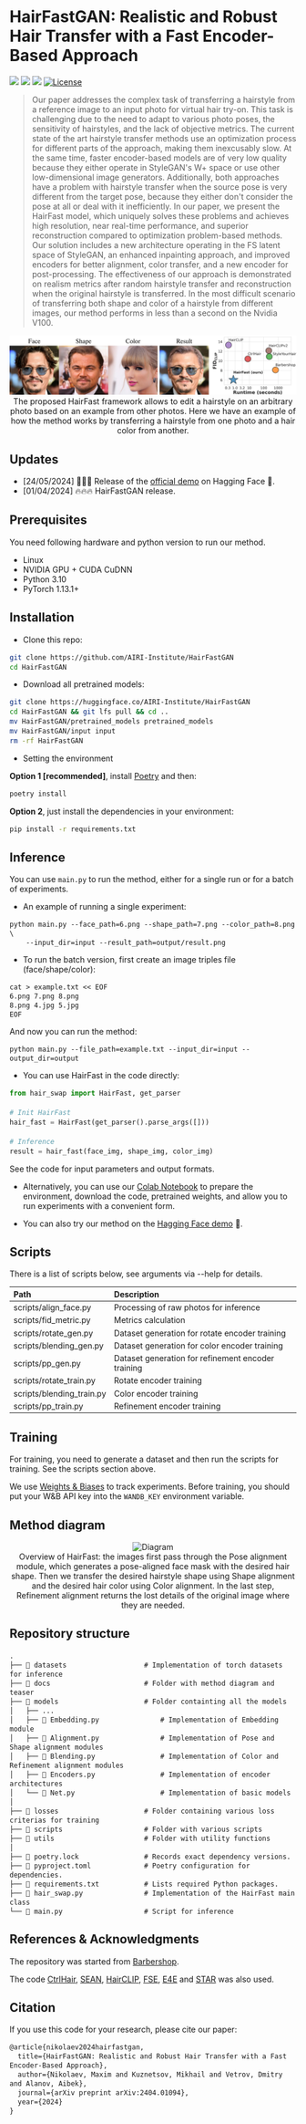 # HairFastGAN: Realistic and Robust Hair Transfer with a Fast Encoder-Based Approach

<a href="https://arxiv.org/abs/2404.01094"><img src="https://img.shields.io/badge/arXiv-2404.01094-b31b1b.svg" height=22.5></a>
<a href="https://huggingface.co/spaces/AIRI-Institute/HairFastGAN"><img src="https://huggingface.co/datasets/huggingface/badges/resolve/main/open-in-hf-spaces-md.svg" height=22.5></a>
<a href="https://colab.research.google.com/#fileId=https://huggingface.co/AIRI-Institute/HairFastGAN/blob/main/notebooks/HairFast_inference.ipynb"><img src="https://colab.research.google.com/assets/colab-badge.svg" height=22.5></a>
[![License](https://img.shields.io/github/license/AIRI-Institute/al_toolbox)](./LICENSE)


> Our paper addresses the complex task of transferring a hairstyle from a reference image to an input photo for virtual hair try-on. This task is challenging due to the need to adapt to various photo poses, the sensitivity of hairstyles, and the lack of objective metrics. The current state of the art hairstyle transfer methods use an optimization process for different parts of the approach, making them inexcusably slow. At the same time, faster encoder-based models are of very low quality because they either operate in StyleGAN's W+ space or use other low-dimensional image generators. Additionally, both approaches have a problem with hairstyle transfer when the source pose is very different from the target pose, because they either don't consider the pose at all or deal with it inefficiently. In our paper, we present the HairFast model, which uniquely solves these problems and achieves high resolution, near real-time performance, and superior reconstruction compared to optimization problem-based methods. Our solution includes a new architecture operating in the FS latent space of StyleGAN, an enhanced inpainting approach, and improved encoders for better alignment, color transfer, and a new encoder for post-processing. The effectiveness of our approach is demonstrated on realism metrics after random hairstyle transfer and reconstruction when the original hairstyle is transferred. In the most difficult scenario of transferring both shape and color of a hairstyle from different images, our method performs in less than a second on the Nvidia V100.
> 

<p align="center">
  <img src="docs/assets/logo.webp" alt="Teaser"/>
  <br>
The proposed HairFast framework allows to edit a hairstyle on an arbitrary photo based on an example from other photos. Here we have an example of how the method works by transferring a hairstyle from one photo and a hair color from another.
</p>

## Updates

- [24/05/2024] 🌟🌟🌟 Release of the [official demo](https://huggingface.co/spaces/AIRI-Institute/HairFastGAN) on Hagging Face 🤗.
- [01/04/2024] 🔥🔥🔥 HairFastGAN release.
  
## Prerequisites
You need following hardware and python version to run our method.
- Linux
- NVIDIA GPU + CUDA CuDNN
- Python 3.10
- PyTorch 1.13.1+

## Installation

* Clone this repo:
```bash
git clone https://github.com/AIRI-Institute/HairFastGAN
cd HairFastGAN
```

* Download all pretrained models:
```bash
git clone https://huggingface.co/AIRI-Institute/HairFastGAN
cd HairFastGAN && git lfs pull && cd ..
mv HairFastGAN/pretrained_models pretrained_models
mv HairFastGAN/input input
rm -rf HairFastGAN
```

* Setting the environment

**Option 1 [recommended]**, install [Poetry](https://python-poetry.org/docs/) and then:
```bash
poetry install
```

**Option 2**, just install the dependencies in your environment:
```bash
pip install -r requirements.txt
```

## Inference
You can use `main.py` to run the method, either for a single run or for a batch of experiments.

* An example of running a single experiment:

```
python main.py --face_path=6.png --shape_path=7.png --color_path=8.png \
    --input_dir=input --result_path=output/result.png
```

* To run the batch version, first create an image triples file (face/shape/color):
```
cat > example.txt << EOF
6.png 7.png 8.png
8.png 4.jpg 5.jpg
EOF
```

And now you can run the method:
```
python main.py --file_path=example.txt --input_dir=input --output_dir=output
```

* You can use HairFast in the code directly:

```python
from hair_swap import HairFast, get_parser

# Init HairFast
hair_fast = HairFast(get_parser().parse_args([]))

# Inference
result = hair_fast(face_img, shape_img, color_img)
```

See the code for input parameters and output formats.

* Alternatively, you can use our [Colab Notebook](https://colab.research.google.com/#fileId=https://huggingface.co/AIRI-Institute/HairFastGAN/blob/main/notebooks/HairFast_inference.ipynb) to prepare the environment, download the code, pretrained weights, and allow you to run experiments with a convenient form.

* You can also try our method on the [Hagging Face demo](https://huggingface.co/spaces/AIRI-Institute/HairFastGAN) 🤗.

## Scripts

There is a list of scripts below, see arguments via --help for details.

| Path                                    | Description <img width=200>
|:----------------------------------------| :---
| scripts/align_face.py                   | Processing of raw photos for inference
| scripts/fid_metric.py                   | Metrics calculation
| scripts/rotate_gen.py                   | Dataset generation for rotate encoder training
| scripts/blending_gen.py                 | Dataset generation for color encoder training
| scripts/pp_gen.py                       | Dataset generation for refinement encoder training
| scripts/rotate_train.py                 | Rotate encoder training
| scripts/blending_train.py               | Color encoder training
| scripts/pp_train.py                     | Refinement encoder training


## Training
For training, you need to generate a dataset and then run the scripts for training. See the scripts section above.

We use [Weights & Biases](https://wandb.ai/home) to track experiments. Before training, you should put your W&B API key into the `WANDB_KEY` environment variable.

## Method diagram

<p align="center">
  <img src="https://huggingface.co/AIRI-Institute/HairFastGAN/resolve/main/docs/assets/diagram.webp" alt="Diagram"/>
  <br>
Overview of HairFast: the images first pass through the Pose alignment module, which generates a pose-aligned face mask with the desired hair shape. Then we transfer the desired hairstyle shape using Shape alignment and the desired hair color using Color alignment. In the last step, Refinement alignment returns the lost details of the original image where they are needed.
</p>

## Repository structure

    .
    ├── 📂 datasets                   # Implementation of torch datasets for inference
    ├── 📂 docs                       # Folder with method diagram and teaser
    ├── 📂 models                     # Folder containting all the models
    │   ├── ...
    │   ├── 📄 Embedding.py               # Implementation of Embedding module
    │   ├── 📄 Alignment.py               # Implementation of Pose and Shape alignment modules
    │   ├── 📄 Blending.py                # Implementation of Color and Refinement alignment modules
    │   ├── 📄 Encoders.py                # Implementation of encoder architectures
    │   └── 📄 Net.py                     # Implementation of basic models
    │
    ├── 📂 losses                     # Folder containing various loss criterias for training
    ├── 📂 scripts                    # Folder with various scripts
    ├── 📂 utils                      # Folder with utility functions
    │
    ├── 📜 poetry.lock                # Records exact dependency versions.
    ├── 📜 pyproject.toml             # Poetry configuration for dependencies.
    ├── 📜 requirements.txt           # Lists required Python packages.
    ├── 📄 hair_swap.py               # Implementation of the HairFast main class
    └── 📄 main.py                    # Script for inference

## References & Acknowledgments

The repository was started from [Barbershop](https://github.com/ZPdesu/Barbershop).

The code [CtrlHair](https://github.com/XuyangGuo/CtrlHair), [SEAN](https://github.com/ZPdesu/SEAN), [HairCLIP](https://github.com/wty-ustc/HairCLIP), [FSE](https://github.com/InterDigitalInc/FeatureStyleEncoder), [E4E](https://github.com/omertov/encoder4editing) and [STAR](https://github.com/ZhenglinZhou/STAR) was also used.

## Citation

If you use this code for your research, please cite our paper:
```
@article{nikolaev2024hairfastgan,
  title={HairFastGAN: Realistic and Robust Hair Transfer with a Fast Encoder-Based Approach},
  author={Nikolaev, Maxim and Kuznetsov, Mikhail and Vetrov, Dmitry and Alanov, Aibek},
  journal={arXiv preprint arXiv:2404.01094},
  year={2024}
}
```
